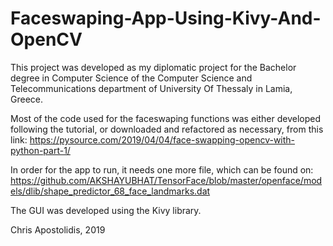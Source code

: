 # Faceswaping-App-Using-Kivy-And-OpenCV

This project was developed as my diplomatic project for the Bachelor degree in Computer Science of the Computer Science and Telecommunications department of University Of Thessaly in Lamia, Greece.

Most of the code used for the faceswaping functions was either developed following the tutorial, or downloaded and refactored as necessary, from this link: https://pysource.com/2019/04/04/face-swapping-opencv-with-python-part-1/

In order for the app to run, it needs one more file, which can be found on: https://github.com/AKSHAYUBHAT/TensorFace/blob/master/openface/models/dlib/shape_predictor_68_face_landmarks.dat

The GUI was developed using the Kivy library.

Chris Apostolidis, 2019
